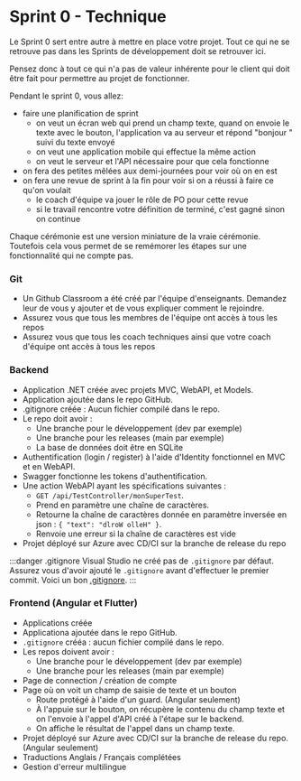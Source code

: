 # Sprint 0 - Technique

Le Sprint 0 sert entre autre à mettre en place votre projet. Tout ce qui ne se retrouve pas dans les Sprints de développement doit se retrouver ici.

Pensez donc à tout ce qui n'a pas de valeur inhérente pour le client qui doit être fait pour permettre au projet de fonctionner.

Pendant le sprint 0, vous allez:
- faire une planification de sprint
  - on veut un écran web qui prend un champ texte, quand on envoie le texte avec le bouton, l'application va au serveur et répond "bonjour " suivi du texte envoyé
  - on veut une application mobile qui effectue la même action
  - on veut le serveur et l'API nécessaire pour que cela fonctionne
- on fera des petites mêlées aux demi-journées pour voir où on en est
- on fera une revue de sprint à la fin pour voir si on a réussi à faire ce qu'on voulait
  - le coach d'équipe va jouer le rôle de PO pour cette revue
  - si le travail rencontre votre définition de terminé, c'est gagné sinon on continue

Chaque cérémonie est une version miniature de la vraie cérémonie. Toutefois cela vous permet
de se remémorer les étapes sur une fonctionnalité qui ne compte pas.

### Git

- Un Github Classroom a été créé par l'équipe d'enseignants. Demandez leur de vous y ajouter et de vous expliquer comment le rejoindre.
- Assurez vous que tous les membres de l'équipe ont accès à tous les repos
- Assurez vous que tous les coach techniques ainsi que votre coach d'équipe ont accès à tous les repos

### Backend

- Application .NET créée avec projets MVC, WebAPI, et Models.
- Application ajoutée dans le repo GitHub.
- .gitignore créée : Aucun fichier compilé dans le repo.
- Le repo doit avoir :
  - Une branche pour le développement (dev par exemple)
  - Une branche pour les releases (main par exemple)
  - La base de données doit être en SQLite
- Authentification (login / register) à l'aide d'Identity fonctionnel en MVC et en WebAPI.
- Swagger fonctionne les tokens d'authentification.
- Une action WebAPI ayant les spécifications suivantes :
  - `GET /api/TestController/monSuperTest`.
  - Prend en paramètre une chaîne de caractères.
  - Retourne la chaîne de caractères donnée en paramètre inversée en json : `{ "text": "dlroW olleH" }`.
  - Renvoie une erreur si la chaîne de caractères est vide
- Projet déployé sur Azure avec CD/CI sur la branche de release du repo

:::danger .gitignore
Visual Studio ne créé pas de `.gitignore` par défaut. Assurez vous d'avoir ajouté le `.gitignore` avant d'effectuer le premier commit. Voici un bon [.gitignore](https://raw.githubusercontent.com/github/gitignore/refs/heads/main/VisualStudio.gitignore).
:::

### Frontend (Angular et Flutter)

- Applications créée
- Applicationa ajoutée dans le repo GitHub.
- `.gitignore` crééa : aucun fichier compilé dans le repo.
- Les repos doivent avoir :
  - Une branche pour le développement (dev par exemple)
  - Une branche pour les releases (main par exemple)
- Page de connection / création de compte
- Page où on voit un champ de saisie de texte et un bouton
  - Route protégé à l'aide d'un guard. (Angular seulement)
  - À l'appuie sur le bouton, on récupère le contenu du champ texte et on l'envoie à l'appel d'API créé à l'étape sur le backend.
  - On affiche le résultat de l'appel dans un champ texte.
- Projet déployé sur Azure avec CD/CI sur la branche de release du repo. (Angular seulement)
- Traductions Anglais / Français complétées
- Gestion d'erreur multilingue
